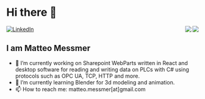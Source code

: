 # Hi there 👋


<div align="left">
  <a href="https://www.linkedin.com/in/matteomessmer/">
    <img
      src="https://img.shields.io/static/v1?logo=linkedin&style=flat-square&color=0072b1&label=LinkedIn&message=%E2%98%86"
      alt="LinkedIn"
    />
  </a>
  
<img align="right" src="https://github-readme-stats.vercel.app/api?username=matteomessmer&count_private=true&show_icons=true&theme=cobalt">
  
<img align="right" src="https://github-readme-stats.vercel.app/api/top-langs/?username=matteomessmer&layout=compact&theme=cobalt">

  
## I am Matteo Messmer
  
- 🔭 I’m currently working on Sharepoint WebParts written in React and desktop software for reading and writing data on PLCs with C# using protocols such as OPC UA, TCP, HTTP and more.
- 🌱 I’m currently learning Blender for 3d modeling and animation.
- 📫 How to reach me: matteo.messmer[at]gmail.com
  
</div>


